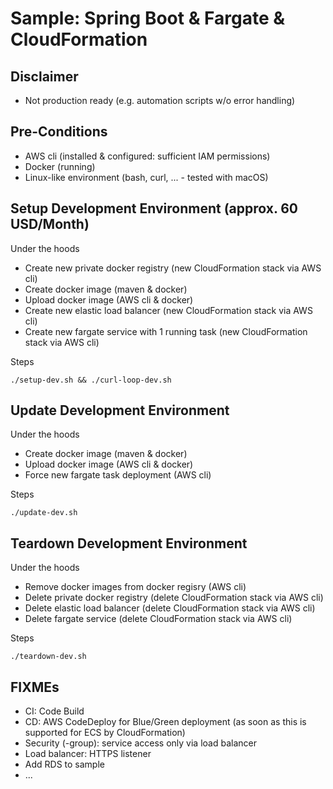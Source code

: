 # Sample: Spring Boot & Fargate & CloudFormation

## Disclaimer

- Not production ready (e.g. automation scripts w/o error handling)

## Pre-Conditions

- AWS cli (installed & configured: sufficient IAM permissions)
- Docker (running)
- Linux-like environment (bash, curl, ... - tested with macOS)

## Setup Development Environment (approx. 60 USD/Month)

Under the hoods

- Create new private docker registry (new CloudFormation stack via AWS cli)
- Create docker image (maven & docker)
- Upload docker image (AWS cli & docker)
- Create new elastic load balancer (new CloudFormation stack via AWS cli)
- Create new fargate service with 1 running task (new CloudFormation stack via AWS cli)

Steps

    ./setup-dev.sh && ./curl-loop-dev.sh

## Update Development Environment

Under the hoods

- Create docker image (maven & docker)
- Upload docker image (AWS cli & docker)
- Force new fargate task deployment (AWS cli)

Steps

    ./update-dev.sh

## Teardown Development Environment

Under the hoods

- Remove docker images from docker regisry (AWS cli)
- Delete private docker registry (delete CloudFormation stack via AWS cli)
- Delete elastic load balancer (delete CloudFormation stack via AWS cli)
- Delete fargate service (delete CloudFormation stack via AWS cli)

Steps

    ./teardown-dev.sh

## FIXMEs

- CI: Code Build
- CD: AWS CodeDeploy for Blue/Green deployment (as soon as this is supported for ECS by CloudFormation)
- Security (-group): service access only via load balancer
- Load balancer: HTTPS listener
- Add RDS to sample
- ...
